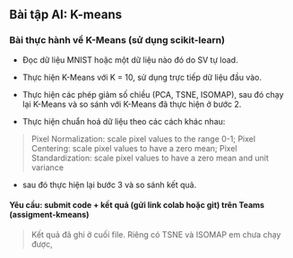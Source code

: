 ## Bài tập AI: K-means
### Bài thực hành về K-Means (sử dụng scikit-learn)

- Đọc dữ liệu MNIST hoặc một dữ liệu nào đó do SV tự load.
- Thực hiện K-Means với K = 10, sử dụng trực tiếp dữ liệu đầu vào.

- Thực hiện các phép giảm số chiều (PCA, TSNE, ISOMAP), sau đó chạy lại K-Means và so sánh với K-Means đã thực hiện ở bước 2.

- Thực hiện chuẩn hoá dữ liệu theo các cách khác nhau:
> Pixel Normalization: scale pixel values to the range 0-1; 
> Pixel Centering: scale pixel values to have a zero mean; 
> Pixel Standardization: scale pixel values to have a zero mean and unit variance
- sau đó thực hiện lại bước 3 và so sánh kết quả.
#### Yêu cầu: submit code + kết quả (gửi link colab hoặc git) trên Teams (assigment-kmeans)

> Kết quả đã ghi ở cuối file. Riêng có TSNE và ISOMAP em chưa chạy được, 